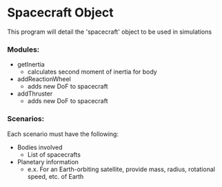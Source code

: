 # Spacecraft Object #
   This program will detail the 'spacecraft' object to be used in simulations

### Modules: ###
- getInertia
	- calculates second moment of inertia for body
- addReactionWheel
	- adds new DoF to spacecraft
- addThruster
	- adds new DoF to spacecraft

 ### Scenarios: ###

 Each scenario must have the following:
 - Bodies involved
 	- List of spacecrafts 
 - Planetary information
 	- e.x. For an Earth-orbiting satellite, provide mass, radius, rotational speed, etc. of Earth
  
